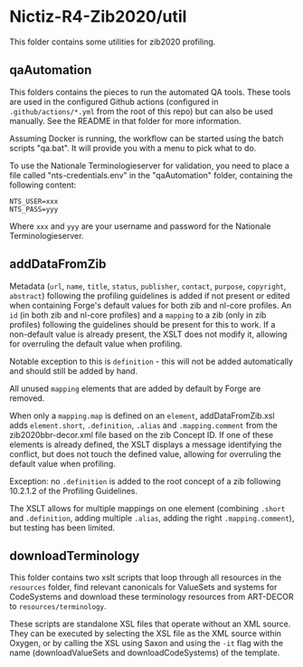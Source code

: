 # Nictiz-R4-Zib2020/util

This folder contains some utilities for zib2020 profiling.

## qaAutomation

This folders contains the pieces to run the automated QA tools. These tools are used in the configured Github actions (configured in `.github/actions/*.yml` from the root of this repo) but can also be used manually. See the README in that folder for more information.

Assuming Docker is running, the workflow can be started using the batch scripts "qa.bat". It will provide you with a menu to pick what to do.

To use the Nationale Terminologieserver for validation, you need to place a file called "nts-credentials.env" in the "qaAutomation" folder, containing the following content:

```
NTS_USER=xxx
NTS_PASS=yyy
```

Where `xxx` and `yyy` are your username and password for the Nationale Terminologieserver.

## addDataFromZib

Metadata (`url`, `name`, `title`, `status`, `publisher`, `contact`, `purpose`, `copyright`, `abstract`) following the profiling guidelines is added if not present or edited when containing Forge's default values for both zib and nl-core profiles. An `id` (in both zib and nl-core profiles) and a `mapping` to a zib (only in zib profiles) following the guidelines should be present for this to work. If a non-default value is already present, the XSLT does not modify it, allowing for overruling the default value when profiling.

Notable exception to this is `definition` - this will not be added automatically and should still be added by hand.

All unused `mapping` elements that are added by default by Forge are removed.

When only a `mapping.map` is defined on an `element`, addDataFromZib.xsl adds `element.short`, `.definition`, `.alias` and `.mapping.comment` from the zib2020bbr-decor.xml file based on the zib Concept ID. If one of these elements is already defined, the XSLT displays a message identifying the conflict, but does not touch the defined value, allowing for overruling the default value when profiling.

Exception: no `.definition` is added to the root concept of a zib following 10.2.1.2 of the Profiling Guidelines.

The XSLT allows for multiple mappings on one element (combining `.short` and `.definition`, adding multiple `.alias`, adding the right `.mapping.comment`), but testing has been limited.

## downloadTerminology

This folder contains two xslt scripts that loop through all resources in the `resources` folder, find relevant canonicals for ValueSets and systems for CodeSystems and download these terminology resources from ART-DECOR to `resources/terminology`.

These scripts are standalone XSL files that operate without an XML source. They can be executed by selecting the XSL file as the XML source within Oxygen, or by calling the XSL using Saxon and using the `-it` flag with the name (downloadValueSets and downloadCodeSystems) of the template.